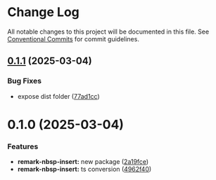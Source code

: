 # Change Log

All notable changes to this project will be documented in this file.
See [Conventional Commits](https://conventionalcommits.org) for commit guidelines.

## [0.1.1](https://github.com/adaltas/remark-gatsby-plugins/compare/remark-nbsp-insert@0.1.0...remark-nbsp-insert@0.1.1) (2025-03-04)

### Bug Fixes

- expose dist folder ([77ad1cc](https://github.com/adaltas/remark-gatsby-plugins/commit/77ad1cc3e82f4e609ff5a6e36a9efc55d5dbb7cc))

# 0.1.0 (2025-03-04)

### Features

- **remark-nbsp-insert:** new package ([2a19fce](https://github.com/adaltas/remark-gatsby-plugins/commit/2a19fce8d8e73a354680fbeb80e26ec91ade06ba))
- **remark-nbsp-insert:** ts conversion ([4962f40](https://github.com/adaltas/remark-gatsby-plugins/commit/4962f404c72be68f4b56aa0c583a1c032672f842))
